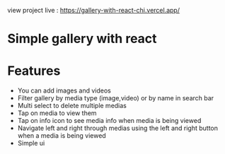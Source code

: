 view project live : https://gallery-with-react-chi.vercel.app/

# Simple gallery with react

# Features 
*  You can add images and videos
*  Filter gallery by media type (image,video) or by name in search bar
*  Multi select to delete multiple medias
*  Tap on media to view them
*  Tap on info icon to see media info when media is being viewed
*  Navigate left and right through medias using the left and right button when a media is being viewed
*  Simple ui
